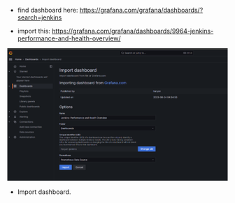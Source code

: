 - find dashboard here: <https://grafana.com/grafana/dashboards/?search=jenkins>

- import this: <https://grafana.com/grafana/dashboards/9964-jenkins-performance-and-health-overview/>

![alt text](image.png)

- Import dashboard.
